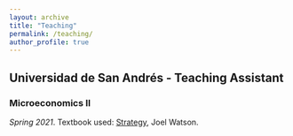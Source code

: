 ```yaml
---
layout: archive
title: "Teaching"
permalink: /teaching/
author_profile: true
---
```


## Universidad de San Andrés - Teaching Assistant
### Microeconomics II
*Spring 2021*. Textbook used: [Strategy](https://econweb.ucsd.edu/~jwatson/#strategy), Joel Watson. 


<!---
{% include base_path %}

{% for post in site.teaching reversed %}
  {% include archive-single.html %}
{% endfor %}
--->
